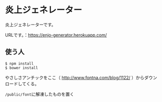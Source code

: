 # 炎上ジェネレーター
炎上ジェネレーターです。

URLです。：https://enjo-generator.herokuapp.com/

## 使う人
```shell
$ npm install
$ bower install
```

やさしさアンチックをここ（ http://www.fontna.com/blog/1122/ ）からダウンロードしてくる。

`/public/font`に解凍したものを置く



